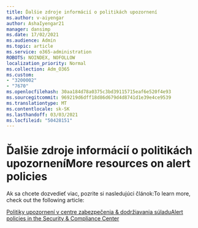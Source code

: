 ```yaml
---
title: Ďalšie zdroje informácií o politikách upozornení
ms.author: v-aiyengar
author: AshaIyengar21
manager: dansimp
ms.date: 17/02/2021
ms.audience: Admin
ms.topic: article
ms.service: o365-administration
ROBOTS: NOINDEX, NOFOLLOW
localization_priority: Normal
ms.collection: Adm_O365
ms.custom:
- "3200002"
- "7670"
ms.openlocfilehash: 30aa184d78a0375c3bd39115715eaf6e520f4e93
ms.sourcegitcommit: 969219d6dff18d86d679d4d8741d1e39e4ce9539
ms.translationtype: MT
ms.contentlocale: sk-SK
ms.lasthandoff: 03/03/2021
ms.locfileid: "50428151"
---
```

# <a name="more-resources-on-alert-policies"></a><span data-ttu-id="d4907-102">Ďalšie zdroje informácií o politikách upozornení</span><span class="sxs-lookup"><span data-stu-id="d4907-102">More resources on alert policies</span></span>

<span data-ttu-id="d4907-103">Ak sa chcete dozvedieť viac, pozrite si nasledujúci článok:</span><span class="sxs-lookup"><span data-stu-id="d4907-103">To learn more, check out the following article:</span></span>

[<span data-ttu-id="d4907-104">Politiky upozornení v centre zabezpečenia & dodržiavania súladu</span><span class="sxs-lookup"><span data-stu-id="d4907-104">Alert policies in the Security & Compliance Center</span></span>](https://go.microsoft.com/fwlink/?linkid=2103211)